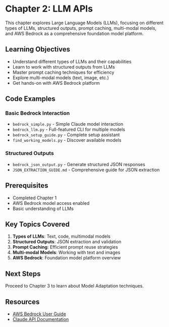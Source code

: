 # Chapter 2: LLM APIs

This chapter explores Large Language Models (LLMs), focusing on different types of LLMs, structured outputs, prompt caching, multi-modal models, and AWS Bedrock as a comprehensive foundation model platform.

## Learning Objectives
- Understand different types of LLMs and their capabilities
- Learn to work with structured outputs from LLMs
- Master prompt caching techniques for efficiency
- Explore multi-modal models (text, image, etc.)
- Get hands-on with AWS Bedrock platform

## Code Examples

### Basic Bedrock Interaction
- `bedrock_simple.py` - Simple Claude model interaction
- `bedrock_llm.py` - Full-featured CLI for multiple models
- `bedrock_setup_guide.py` - Complete setup assistant
- `find_working_models.py` - Discover available models

### Structured Outputs
- `bedrock_json_output.py` - Generate structured JSON responses
- `JSON_EXTRACTION_GUIDE.md` - Comprehensive guide for JSON extraction

## Prerequisites
- Completed Chapter 1
- AWS Bedrock model access enabled
- Basic understanding of LLMs

## Key Topics Covered
1. **Types of LLMs**: Text, code, multimodal models
2. **Structured Outputs**: JSON extraction and validation
3. **Prompt Caching**: Efficient prompt reuse strategies
4. **Multi-modal Models**: Working with text and images
5. **AWS Bedrock**: Foundation model platform overview

## Next Steps
Proceed to Chapter 3 to learn about Model Adaptation techniques.

## Resources
- [AWS Bedrock User Guide](https://docs.aws.amazon.com/bedrock/)
- [Claude API Documentation](https://docs.anthropic.com/)
